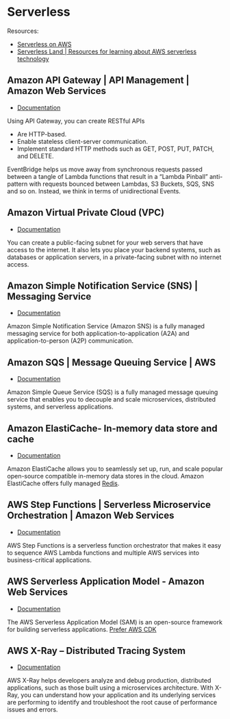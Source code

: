 # Serverless

Resources:

- [Serverless on
  AWS](https://aws.amazon.com/serverless/?sc_icampaign=pac_q12018_site_merch_2up_lambda&sc_ichannel=ha&sc_ioutcome=Product_Adoption_Campaigns&sc_iplace=ContentPage2up&trk=ha_a131L000005tByYQAU)
- [Serverless Land | Resources for learning about AWS serverless technology](https://serverlessland.com)

## Amazon API Gateway | API Management | Amazon Web Services

- [Documentation](https://aws.amazon.com/api-gateway/)

Using API Gateway, you can create RESTful APIs

- Are HTTP-based.
- Enable stateless client-server communication.
- Implement standard HTTP methods such as GET, POST, PUT, PATCH, and DELETE.

EventBridge helps us move away from synchronous requests passed between a tangle of Lambda functions that result in a
“Lambda Pinball” anti-pattern with requests bounced between Lambdas, S3 Buckets, SQS, SNS and so on. Instead, we think
in terms of unidirectional Events.

## Amazon Virtual Private Cloud (VPC)

- [Documentation](https://aws.amazon.com/vpc/)

You can create a public-facing subnet for your web servers that have access to the internet. It also lets you place your
backend systems, such as databases or application servers, in a private-facing subnet with no internet access.

## Amazon Simple Notification Service (SNS) | Messaging Service

- [Documentation](https://aws.amazon.com/sns/)

Amazon Simple Notification Service (Amazon SNS) is a fully managed messaging service for both application-to-application
(A2A) and application-to-person (A2P) communication.

## Amazon SQS | Message Queuing Service | AWS

- [Documentation](https://aws.amazon.com/sqs/)

Amazon Simple Queue Service (SQS) is a fully managed message queuing service that enables you to decouple and scale
microservices, distributed systems, and serverless applications.

## Amazon ElastiCache- In-memory data store and cache

- [Documentation](https://aws.amazon.com/elasticache/)

Amazon ElastiCache allows you to seamlessly set up, run, and scale popular open-source compatible in-memory data stores
in the cloud. Amazon ElastiCache offers fully managed [Redis](https://aws.amazon.com/redis/).

## AWS Step Functions | Serverless Microservice Orchestration | Amazon Web Services

- [Documentation](https://aws.amazon.com/step-functions/?step-functions.sort-by=item.additionalFields.postDateTime&step-functions.sort-order=desc)

AWS Step Functions is a serverless function orchestrator that makes it easy to sequence AWS Lambda functions and
multiple AWS services into business-critical applications.

## AWS Serverless Application Model - Amazon Web Services

- [Documentation](https://aws.amazon.com/serverless/sam/)

The AWS Serverless Application Model (SAM) is an open-source framework for building serverless applications. [Prefer AWS
CDK](https://www.reddit.com/r/aws/comments/es9yld/difference_between_cdk_sam_and_serverless/)

## AWS X-Ray – Distributed Tracing System

- [Documentation](https://aws.amazon.com/xray/)

AWS X-Ray helps developers analyze and debug production, distributed applications, such as those built using a
microservices architecture. With X-Ray, you can understand how your application and its underlying services are
performing to identify and troubleshoot the root cause of performance issues and errors.
